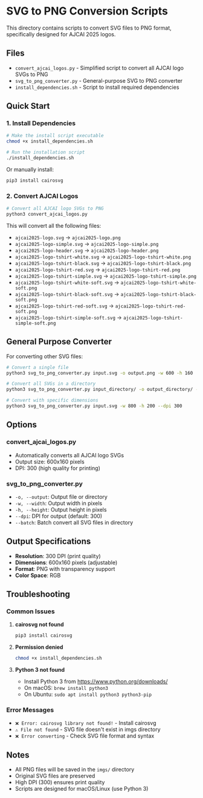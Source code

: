 # SVG to PNG Conversion Scripts

This directory contains scripts to convert SVG files to PNG format, specifically designed for AJCAI 2025 logos.

## Files

- `convert_ajcai_logos.py` - Simplified script to convert all AJCAI logo SVGs to PNG
- `svg_to_png_converter.py` - General-purpose SVG to PNG converter
- `install_dependencies.sh` - Script to install required dependencies

## Quick Start

### 1. Install Dependencies

```bash
# Make the install script executable
chmod +x install_dependencies.sh

# Run the installation script
./install_dependencies.sh
```

Or manually install:
```bash
pip3 install cairosvg
```

### 2. Convert AJCAI Logos

```bash
# Convert all AJCAI logo SVGs to PNG
python3 convert_ajcai_logos.py
```

This will convert all the following files:
- `ajcai2025-logo.svg` → `ajcai2025-logo.png`
- `ajcai2025-logo-simple.svg` → `ajcai2025-logo-simple.png`
- `ajcai2025-logo-header.svg` → `ajcai2025-logo-header.png`
- `ajcai2025-logo-tshirt-white.svg` → `ajcai2025-logo-tshirt-white.png`
- `ajcai2025-logo-tshirt-black.svg` → `ajcai2025-logo-tshirt-black.png`
- `ajcai2025-logo-tshirt-red.svg` → `ajcai2025-logo-tshirt-red.png`
- `ajcai2025-logo-tshirt-simple.svg` → `ajcai2025-logo-tshirt-simple.png`
- `ajcai2025-logo-tshirt-white-soft.svg` → `ajcai2025-logo-tshirt-white-soft.png`
- `ajcai2025-logo-tshirt-black-soft.svg` → `ajcai2025-logo-tshirt-black-soft.png`
- `ajcai2025-logo-tshirt-red-soft.svg` → `ajcai2025-logo-tshirt-red-soft.png`
- `ajcai2025-logo-tshirt-simple-soft.svg` → `ajcai2025-logo-tshirt-simple-soft.png`

## General Purpose Converter

For converting other SVG files:

```bash
# Convert a single file
python3 svg_to_png_converter.py input.svg -o output.png -w 600 -h 160

# Convert all SVGs in a directory
python3 svg_to_png_converter.py input_directory/ -o output_directory/ --batch

# Convert with specific dimensions
python3 svg_to_png_converter.py input.svg -w 800 -h 200 --dpi 300
```

## Options

### convert_ajcai_logos.py
- Automatically converts all AJCAI logo SVGs
- Output size: 600x160 pixels
- DPI: 300 (high quality for printing)

### svg_to_png_converter.py
- `-o, --output`: Output file or directory
- `-w, --width`: Output width in pixels
- `-h, --height`: Output height in pixels
- `--dpi`: DPI for output (default: 300)
- `--batch`: Batch convert all SVG files in directory

## Output Specifications

- **Resolution**: 300 DPI (print quality)
- **Dimensions**: 600x160 pixels (adjustable)
- **Format**: PNG with transparency support
- **Color Space**: RGB

## Troubleshooting

### Common Issues

1. **cairosvg not found**
   ```bash
   pip3 install cairosvg
   ```

2. **Permission denied**
   ```bash
   chmod +x install_dependencies.sh
   ```

3. **Python 3 not found**
   - Install Python 3 from https://www.python.org/downloads/
   - On macOS: `brew install python3`
   - On Ubuntu: `sudo apt install python3 python3-pip`

### Error Messages

- `❌ Error: cairosvg library not found!` - Install cairosvg
- `⚠️ File not found` - SVG file doesn't exist in imgs directory
- `❌ Error converting` - Check SVG file format and syntax

## Notes

- All PNG files will be saved in the `imgs/` directory
- Original SVG files are preserved
- High DPI (300) ensures print quality
- Scripts are designed for macOS/Linux (use Python 3) 
